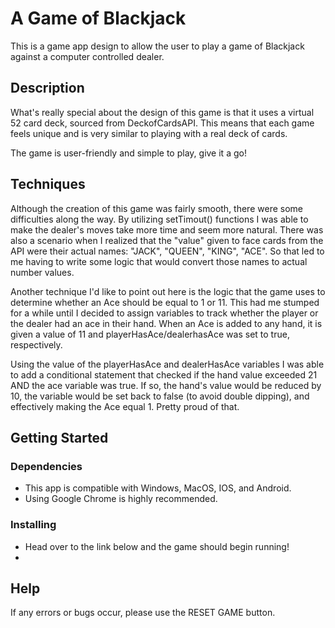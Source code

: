 # A Game of Blackjack

This is a game app design to allow the user to play a game of Blackjack against a computer controlled dealer.

## Description

What's really special about the design of this game is that it uses a virtual 52 card deck, sourced from DeckofCardsAPI. This means that each game feels unique and is very similar to playing with a real deck of cards.

The game is user-friendly and simple to play, give it a go!

## Techniques

Although the creation of this game was fairly smooth, there were some difficulties along the way. By utilizing setTimout() functions I was able to make the dealer's moves take more time and seem more natural. There was also a scenario when I realized that the "value" given to face cards from the API were their actual names: "JACK", "QUEEN", "KING", "ACE". So that led to me having to write some logic that would convert those names to actual number values.

Another technique I'd like to point out here is the logic that the game uses to determine whether an Ace should be equal to 1 or 11. This had me stumped for a while until I decided to assign variables to track whether the player or the dealer had an ace in their hand. When an Ace is added to any hand, it is given a value of 11 and playerHasAce/dealerhasAce was set to true, respectively. 

Using the value of the playerHasAce and dealerHasAce variables I was able to add a conditional statement that checked if the hand value exceeded 21 AND the ace variable was true. If so, the hand's value would be reduced by 10, the variable would be set back to false (to avoid double dipping), and effectively making the Ace equal 1. Pretty proud of that.

## Getting Started

### Dependencies

* This app is compatible with Windows, MacOS, IOS, and Android.
* Using Google Chrome is highly recommended.

### Installing

* Head over to the link below and the game should begin running!
* <a href="https://a-game-of-blackjack.netlify.app/"></a>

## Help

If any errors or bugs occur, please use the RESET GAME button.